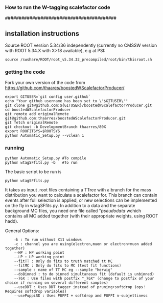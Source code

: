 
### How to run the W-tagging scalefactor code ###
#########################################

## installation instructions
Source ROOT version 5.34/36 independently (currently no CMSSW version with ROOT 5.34.X with X>18 available), e.g at PSI:
```
source /swshare/ROOT/root_v5.34.32_precompiled/root/bin/thisroot.sh
```
### getting the code
Fork your own version of the code from https://github.com/thaares/boostedWScalefactorProducer/
```
export GITUSER=`git config user.github`
echo "Your github username has been set to \"$GITUSER\""
git clone git@github.com:${GITUSER}/boostedWScalefactorProducer.git
cd boostedWScalefactorProducer
git remote add originalRemote git@github.com:thaarres/boostedWScalefactorProducer.git
git fetch originalRemote
git checkout -b DevelopmentBranch thaarres/80X
export ROOFITSYS=$ROOTSYS
python Automatic_Setup.py --vclean 1
```

### running

```
python Automatic_Setup.py #To compile
python wtagSFfits.py -b   #To run
```

The basic script to be run is 

```
python wtagSFfits.py
```
It takes as input .root files containing a TTree with a branch for the mass distribution you want to calculate a scalefactor for. This branch can contain events after full selection is applied, or new selections can be implemented on the fly in wtagSFfits.py. In addition to a data and the separate background MC files, you need one file called "*pseudodata* wchich contains all MC added together (with their appropriate weights, using ROOT hadd).

   
   General Options:
```
    -b : To run without X11 windows
    -c : channel you are using(electron,muon or electron+muon added together)
    --HP : HP working point
    --LP : LP working point
    --fitTT : Only do fits to truth matched tt MC
    --fitMC : Only do fits to MC (test fit functions)
    --sample : name of TT MC eg --sample "herwig"
    --doBinned : to do binned simultaneous fit (default is unbinned)
    --76X : Use files with postfix "_76X" (change to postfix of your choice if running on several different samples)
    --useDDT : Uses DDT tagger instead of pruning+softdrop (ops! Requires softdrop variables)
    --usePuppiSD : Uses PUPPI + softdrop and PUPPI n-subjettiness
```

